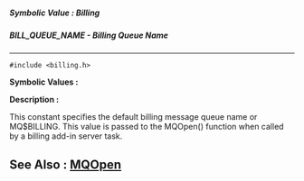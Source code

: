 ##### Symbolic Value : Billing
##### BILL_QUEUE_NAME - Billing Queue Name
---
```
#include <billing.h>
```

**Symbolic Values :**



**Description :**

This constant specifies the default billing message queue name or MQ$BILLING.   This value is passed to the MQOpen() function when called by a billing add-in server task.


**See Also :**
[MQOpen](/domino-c-api-docs/reference/Func/MQOpen)
---
